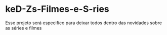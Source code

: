 # keD-Zs-Filmes-e-S-ries
Esse projeto será especifico para deixar todos dentro das novidades sobre as séries e filmes
